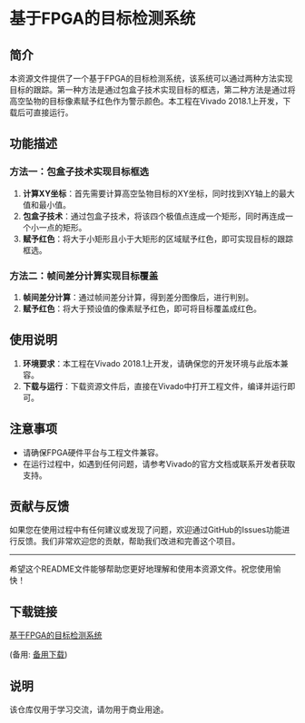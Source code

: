 # 基于FPGA的目标检测系统

## 简介
本资源文件提供了一个基于FPGA的目标检测系统，该系统可以通过两种方法实现目标的跟踪。第一种方法是通过包盒子技术实现目标的框选，第二种方法是通过将高空坠物的目标像素赋予红色作为警示颜色。本工程在Vivado 2018.1上开发，下载后可直接运行。

## 功能描述
### 方法一：包盒子技术实现目标框选
1. **计算XY坐标**：首先需要计算高空坠物目标的XY坐标，同时找到XY轴上的最大值和最小值。
2. **包盒子技术**：通过包盒子技术，将该四个极值点连成一个矩形，同时再连成一个小一点的矩形。
3. **赋予红色**：将大于小矩形且小于大矩形的区域赋予红色，即可实现目标的跟踪框选。

### 方法二：帧间差分计算实现目标覆盖
1. **帧间差分计算**：通过帧间差分计算，得到差分图像后，进行判别。
2. **赋予红色**：将大于预设值的像素赋予红色，即可将目标覆盖成红色。

## 使用说明
1. **环境要求**：本工程在Vivado 2018.1上开发，请确保您的开发环境与此版本兼容。
2. **下载与运行**：下载资源文件后，直接在Vivado中打开工程文件，编译并运行即可。

## 注意事项
- 请确保FPGA硬件平台与工程文件兼容。
- 在运行过程中，如遇到任何问题，请参考Vivado的官方文档或联系开发者获取支持。

## 贡献与反馈
如果您在使用过程中有任何建议或发现了问题，欢迎通过GitHub的Issues功能进行反馈。我们非常欢迎您的贡献，帮助我们改进和完善这个项目。

---

希望这个README文件能够帮助您更好地理解和使用本资源文件。祝您使用愉快！

## 下载链接
[基于FPGA的目标检测系统](https://pan.quark.cn/s/968d421789fc) 

(备用: [备用下载](https://pan.baidu.com/s/1IF9f4WxcYsfD6zv4uVieHw?pwd=1234))

## 说明

该仓库仅用于学习交流，请勿用于商业用途。
